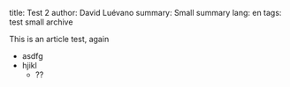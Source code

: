 title: Test 2
author: David Luévano
summary: Small summary
lang: en
tags: test
	small
	archive

This is an article test, again

- asdfg
- hjikl
	- ??
